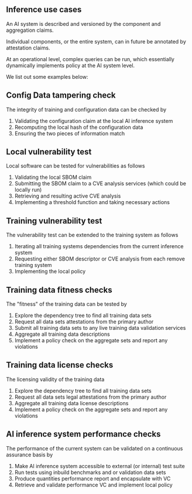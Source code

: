 ## Inference use cases



An AI system is described and versioned by the component and aggregation claims. 

Individual components, or the entire system, can in future be annotated by attestation claims.

At an operational level, complex queries can be run, which essentially dynamically implements policy at the AI system level.

We list out some examples below:



## Config Data tampering check

The integrity of training and configuration data can be checked by

1. Validating the configuration claim at the local AI inference system
2. Recomputing the local hash of the configuration data
3. Ensuring the two pieces of information match 



## Local vulnerability test

Local software can be tested for vulnerabilities as follows 

1. Validating the local SBOM claim
2. Submitting the SBOM claim to a CVE analysis services (which could be locally run)
3. Retrieving and resulting active CVE analysis 
4. Implementing a threshold function and taking necessary actions



## Training vulnerability test

The vulnerability test can be extended to the training system as follows 



1. Iterating all training systems dependencies from the current inference system 
2. Requesting either SBOM descriptor or CVE analysis from each remove training system
3. Implementing the local policy 



## Training data fitness checks

The "fitness" of the training data can be tested by 

1. Explore the dependency tree to find all training data sets 
2. Request all data sets attestations from the primary author 
3. Submit all training data sets to any live training data validation services
4. Aggregate all training data descriptions 
5. Implement a policy check on the aggregate sets and report any violations

## Training data license checks

The licensing validity of the training data 

1. Explore the dependency tree to find all training data sets 
2. Request all data sets legal attestations from the primary author 
3. Aggregate all training data license descriptions 
4. Implement a policy check on the aggregate sets and report any violations



## AI inference system performance checks

The performance of the current system can be validated on a continuous assurance basis by

1.  Make AI inference system accessible to external (or internal) test suite
2. Run tests using inbuild benchmarks and or validation data sets
3. Produce quantities performance report and encapsulate with VC
4. Retrieve and validate performance VC  and implement local policy 


